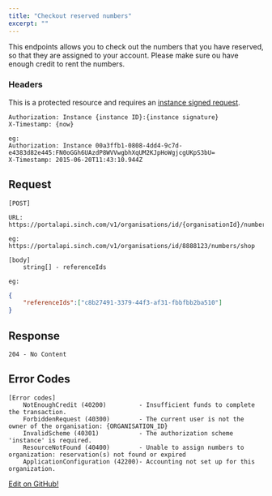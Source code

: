 ```yaml
---
title: "Checkout reserved numbers"
excerpt: ""
---
```

This endpoints allows you to check out the numbers that you have reserved, so that they are assigned to your account. Please make sure ou have enough credit to rent the numbers.

### Headers

This is a protected resource and requires an [instance signed request](doc:using-rest#section-instance-signed-request).

    Authorization: Instance {instance ID}:{instance signature}
    X-Timestamp: {now}
    
    eg:
    Authorization: Instance 00a3ffb1-0808-4dd4-9c7d-e4383d82e445:FN0oGGh6UAzdP8WVVwgbhXqUM2KJpHoWgjcgUKpS3bU=
    X-Timestamp: 2015-06-20T11:43:10.944Z

## Request

    [POST]
    
    URL:
    https://portalapi.sinch.com/v1/organisations/id/{organisationId}/numbers/shop
    
    eg:
    https://portalapi.sinch.com/v1/organisations/id/8888123/numbers/shop

    [body]
        string[] - referenceIds
    
    eg:
```json
{
    "referenceIds":["c8b27491-3379-44f3-af31-fbbfbb2ba510"]
}
```

## Response

    204 - No Content

## Error Codes

    [Error codes]
        NotEnoughCredit (40200)         - Insufficient funds to complete the transaction.
        ForbiddenRequest (40300)        - The current user is not the owner of the organisation: {ORGANISATION_ID}
        InvalidScheme (40301)           - The authorization scheme 'instance' is required.
        ResourceNotFound (40400)        - Unable to assign numbers to organization: reservation(s) not found or expired
        ApplicationConfiguration (42200)- Accounting not set up for this organization.

<a class="gitbutton pill" target="_blank" href="https://github.com/sinch/docs/blob/master/docs/voice/number-administration/checkout-reserved-numbers.md"><span class="fab fa-github"></span>Edit on GitHub!</a>
